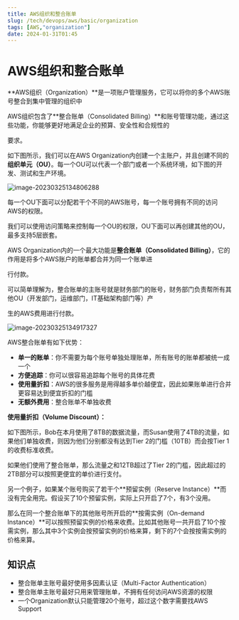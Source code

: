 ```yaml
---
title: AWS组织和整合账单
slug: /tech/devops/aws/basic/organization
tags: [AWS,"organization"]
date: 2024-01-31T01:45
---
```

# AWS组织和整合账单

**AWS组织（Organization）**是一项账户管理服务，它可以将你的多个AWS账号整合到集中管理的组织中

AWS组织包含了**整合账单（Consolidated Billing）**和账号管理功能，通过这些功能，你能够更好地满足企业的预算、安全性和合规性的

要求。

如下图所示，我们可以在AWS Organization内创建一个主账户，并且创建不同的**组织单元（OU）**。每一个OU可以代表一个部门或者一个系统环境，如下图的开发、测试和生产环境。

![image-20230325134806288](https://picgo-starry.oss-cn-beijing.aliyuncs.com/img/devops/AWS/organization.png)

每一个OU下面可以分配若干个不同的AWS账号，每一个账号拥有不同的访问AWS的权限。

我们可以使用访问策略来控制每一个OU的权限，OU下面可以再创建其他的OU，最多支持5层嵌套。

AWS Organization内的一个最大功能是**整合账单（Consolidated Billing）**，它的作用是将多个AWS账户的账单都合并为同一个账单进

行付款。

可以简单理解为，整合账单的主账号就是财务部门的账号，财务部门负责帮所有其他OU（开发部门，运维部门，IT基础架构部门等）产

生的AWS费用进行付款。

![image-20230325134917327](https://picgo-starry.oss-cn-beijing.aliyuncs.com/img/devops/AWS/organization-bill.png)

AWS整合账单有如下优势：

- **单一的账单**：你不需要为每个账号单独处理账单，所有账号的账单都被统一成一个
- **方便追踪**：你可以很容易追踪每个账号的具体花费
- **使用量折扣**：AWS的很多服务是用得越多单价越便宜，因此如果账单进行合并更容易达到便宜折扣的门槛
- **无额外费用**：整合账单不单独收费

**使用量折扣（Volume Discount）：**

如下图所示，Bob在本月使用了8TB的数据流量，而Susan使用了4TB的流量，如果他们单独收费，则因为他们分别都没有达到Tier 2的门槛（10TB）而会按Tier 1的收费标准收费。

如果他们使用了整合账单，那么流量之和12TB超过了Tier 2的门槛，因此超过的2TB部分可以按照更便宜的单价进行支付。



另一个例子，如果某个账号购买了若干个**预留实例（Reserve Instance）**而没有完全用完。假设买了10个预留实例，实际上只开启了7个，有3个没用。

那么在同一个整合账单下的其他账号所开启的**按需实例（On-demand Instance）**可以按照预留实例的价格来收费。比如其他账号一共开启了10个按需实例，那么其中3个实例会按预留实例的价格来算，剩下的7个会按按需实例的价格来算。

## 知识点

- 整合账单主账号最好使用多因素认证（Multi-Factor Authentication）
- 整合账单主账号最好只用来管理账单，不拥有任何访问AWS资源的权限
- 一个Organization默认只能管理20个账号，超过这个数字需要找AWS Support